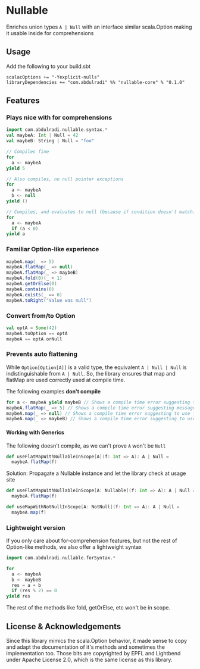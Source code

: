 # Nullable

Enriches union types `A | Null` with an interface similar scala.Option making it usable inside for comprehensions

## Usage
Add the following to your build.sbt
```
scalacOptions += "-Yexplicit-nulls"
libraryDependencies += "com.abdulradi" %% "nullable-core" % "0.1.0"
```
## Features
### Plays nice with for comprehensions

``` scala
import com.abdulradi.nullable.syntax.*
val maybeA: Int | Null = 42
val maybeB: String | Null = "foo"

// Compiles fine
for 
  a <- maybeA 
yield 5

// Also compiles, no null pointer exceptions
for 
  a <- maybeA 
  b <- null
yield ()

// Compiles, and evaluates to null (because if condition doesn't match)
for 
  a <- maybeA 
  if (a < 0)
yield a
```

### Familiar Option-like experience

``` scala
maybeA.map(_ => 5)
maybeA.flatMap(_ => null)
maybeA.flatMap(_ => maybeB)
maybeA.fold(0)(_ + 1)
maybeA.getOrElse(0)
maybeA.contains(0)
maybeA.exists(_ == 0)
maybeA.toRight("Value was null")
```

### Convert from/to Option

``` scala
val optA = Some(42)
maybeA.toOption == optA
maybeA == optA.orNull
```

### Prevents auto flattening
While `Option[Option[A]]` is a valid type, the equivalent `A | Null | Null` is indistinguishable from `A | Null`. So, the library ensures that map and flatMap are used correctly used at compile time. 

The following examples **don't compile**

``` scala
for a <- maybeA yield maybeB // Shows a compile time error suggesting to use flatMap instead
maybeA.flatMap(_ => 5) // Shows a compile time error suggesting message to use map instead
maybeA.map(_ => null) // Shows a compile time error suggesting to use flatMap instead
maybeA.map(_ => maybeB) // Shows a compile time error suggesting to use flatMap instead
```

#### Working with Generics

The following doesn't compile, as we can't prove `A` won't be `Null`

``` scala
def useFlatMapWithNullableInScope[A](f: Int => A): A | Null = 
  maybeA.flatMap(f)
```

Solution: Propagate a Nullable instance and let the library check at usage site

``` scala
def useFlatMapWithNullableInScope[A: Nullable](f: Int => A): A | Null = 
  maybeA.flatMap(f)

def useMapWithNotNullInScope[A: NotNull](f: Int => A): A | Null = 
  maybeA.map(f)
```

### Lightweight version
If you only care about for-comprehension features, but not the rest of Option-like methods, we also offer a lightweight syntax
```scala
import com.abdulradi.nullable.forSyntax.*

for 
  a <- maybeA
  b <- maybeB
  res = a + b
  if (res % 2) == 0
yield res
```
The rest of the methods like fold, getOrElse, etc won't be in scope.


## License & Acknowledgements

Since this library mimics the scala.Option behavior, it made sense to copy and adapt the documentation of it's methods and sometimes the implementation too. Those bits are copyrighted by EPFL and Lightbend under Apache License 2.0, which is the same license as this library.
